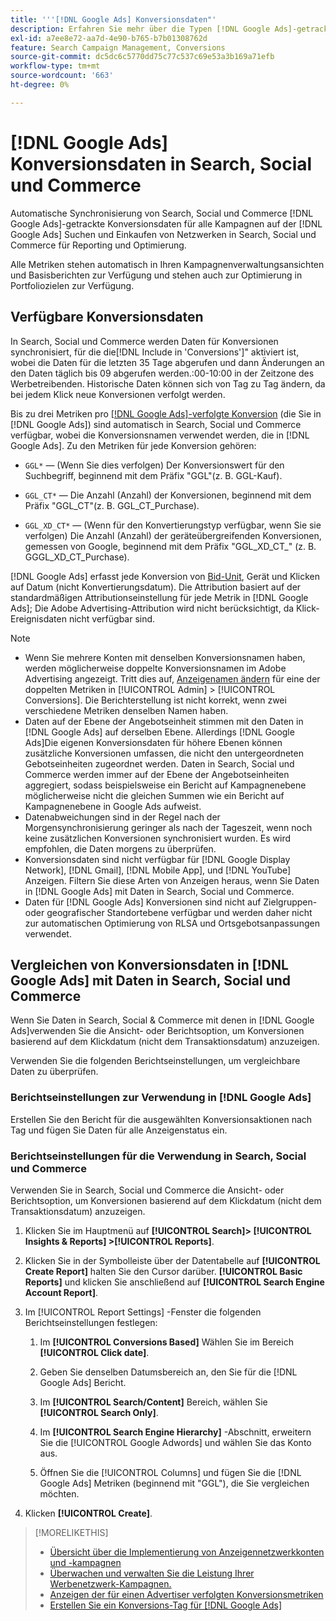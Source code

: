 ```yaml
---
title: '''[!DNL Google Ads] Konversionsdaten"'
description: Erfahren Sie mehr über die Typen [!DNL Google Ads]-getrackte Konversionsdaten, die in Search, Social und Commerce verfügbar sind.
exl-id: a7ee8e72-aa7d-4e90-b765-b7b01308762d
feature: Search Campaign Management, Conversions
source-git-commit: dc5dc6c5770dd75c77c537c69e53a3b169a71efb
workflow-type: tm+mt
source-wordcount: '663'
ht-degree: 0%

---
```


# [!DNL Google Ads] Konversionsdaten in Search, Social und Commerce

Automatische Synchronisierung von Search, Social und Commerce [!DNL Google Ads]-getrackte Konversionsdaten für alle Kampagnen auf der [!DNL Google Ads] Suchen und Einkaufen von Netzwerken in Search, Social und Commerce für Reporting und Optimierung.

Alle Metriken stehen automatisch in Ihren Kampagnenverwaltungsansichten und Basisberichten zur Verfügung und stehen auch zur Optimierung in Portfoliozielen zur Verfügung.

## Verfügbare Konversionsdaten

In Search, Social und Commerce werden Daten für Konversionen synchronisiert, für die die[!DNL Include in 'Conversions']&quot; aktiviert ist, wobei die Daten für die letzten 35 Tage abgerufen und dann Änderungen an den Daten täglich bis 09 abgerufen werden.:00-10:00 in der Zeitzone des Werbetreibenden. Historische Daten können sich von Tag zu Tag ändern, da bei jedem Klick neue Konversionen verfolgt werden.

Bis zu drei Metriken pro [[!DNL Google Ads]-verfolgte Konversion](https://support.google.com/google-ads/answer/4677036) (die Sie in [!DNL Google Ads]) sind automatisch in Search, Social und Commerce verfügbar, wobei die Konversionsnamen verwendet werden, die in [!DNL Google Ads]. Zu den Metriken für jede Konversion gehören:

<!--

* `<conversion-name>` &mdash; (When you track it) The conversion value for the keyword, beginning with the "GGL" prefix (such as GGL Purchase).

`CT_<conversion-name>` &mdash; The number (count) of conversions, beginning with the "GGL_CT" prefix (such as GGL_CT_Purchase).

* `XD_<conversion-name>` &mdash; (When available for the conversion type, when you track them) The number (count) of cross-device conversions, as measured by Google, beginning with the "GGL_XD_CT_" prefix (such as GGL_XD_CT_Purchase).

-->

* `GGL*` — (Wenn Sie dies verfolgen) Der Konversionswert für den Suchbegriff, beginnend mit dem Präfix &quot;GGL&quot;(z. B. GGL-Kauf).

* `GGL_CT*` — Die Anzahl (Anzahl) der Konversionen, beginnend mit dem Präfix &quot;GGL_CT&quot;(z. B. GGL_CT_Purchase).

* `GGL_XD_CT*` — (Wenn für den Konvertierungstyp verfügbar, wenn Sie sie verfolgen) Die Anzahl (Anzahl) der geräteübergreifenden Konversionen, gemessen von Google, beginnend mit dem Präfix &quot;GGL_XD_CT_&quot; (z. B. GGGL_XD_CT_Purchase).

[!DNL Google Ads] erfasst jede Konversion von [Bid-Unit](/help/search-social-commerce/glossary.md#a-b), Gerät und Klicken auf Datum (nicht Konvertierungsdatum). Die Attribution basiert auf der standardmäßigen Attributionseinstellung für jede Metrik in [!DNL Google Ads]; Die Adobe Advertising-Attribution wird nicht berücksichtigt, da Klick-Ereignisdaten nicht verfügbar sind.

>[!NOTE]
>
>* Wenn Sie mehrere Konten mit denselben Konversionsnamen haben, werden möglicherweise doppelte Konversionsnamen im Adobe Advertising angezeigt. Tritt dies auf, [Anzeigenamen ändern](/help/search-social-commerce/admin/conversion-metrics/conversion-metric-edit-display-name.md) für eine der doppelten Metriken in [!UICONTROL Admin] > [!UICONTROL Conversions]. Die Berichterstellung ist nicht korrekt, wenn zwei verschiedene Metriken denselben Namen haben.
>* Daten auf der Ebene der Angebotseinheit stimmen mit den Daten in [!DNL Google Ads] auf derselben Ebene. Allerdings [!DNL Google Ads]Die eigenen Konversionsdaten für höhere Ebenen können zusätzliche Konversionen umfassen, die nicht den untergeordneten Gebotseinheiten zugeordnet werden. Daten in Search, Social und Commerce werden immer auf der Ebene der Angebotseinheiten aggregiert, sodass beispielsweise ein Bericht auf Kampagnenebene möglicherweise nicht die gleichen Summen wie ein Bericht auf Kampagnenebene in Google Ads aufweist.
>* Datenabweichungen sind in der Regel nach der Morgensynchronisierung geringer als nach der Tageszeit, wenn noch keine zusätzlichen Konversionen synchronisiert wurden. Es wird empfohlen, die Daten morgens zu überprüfen.
>* Konversionsdaten sind nicht verfügbar für [!DNL Google Display Network], [!DNL Gmail], [!DNL Mobile App], und [!DNL YouTube] Anzeigen. Filtern Sie diese Arten von Anzeigen heraus, wenn Sie Daten in [!DNL Google Ads] mit Daten in Search, Social und Commerce.
>* Daten für [!DNL Google Ads] Konversionen sind nicht auf Zielgruppen- oder geografischer Standortebene verfügbar und werden daher nicht zur automatischen Optimierung von RLSA und Ortsgebotsanpassungen verwendet.

## Vergleichen von Konversionsdaten in [!DNL Google Ads] mit Daten in Search, Social und Commerce

Wenn Sie Daten in Search, Social &amp; Commerce mit denen in [!DNL Google Ads]verwenden Sie die Ansicht- oder Berichtsoption, um Konversionen basierend auf dem Klickdatum (nicht dem Transaktionsdatum) anzuzeigen.

Verwenden Sie die folgenden Berichtseinstellungen, um vergleichbare Daten zu überprüfen.

### Berichtseinstellungen zur Verwendung in [!DNL Google Ads]

Erstellen Sie den Bericht für die ausgewählten Konversionsaktionen nach Tag und fügen Sie Daten für alle Anzeigenstatus ein.

<!-- 

1. In the main toolbar, select **[!DNL Reports] > [!DNL Report]**.

1. Select **[!DNL + Custom] > [!DNL Table]**.

1. From the left pane, specify the rows and columns in the report:
   
   1. Search for the **[!DNL Day]** field and it drag to the [!DNL Row] section.

   1. Search for the **[!DNL All conv].** field and it drag to the [!DNL Column] section.

   1. Search for the **[!DNL Conversion action]** field and it drag to the [!DNL Column] section.

1. In the report settings toolbar, select **[!DNL Filter] > [!DNL Ad status]**, and then select all boxes.

1. In the report settings toolbar, select **[!DNL Download] > [!DNL Excel .csv]**.

-->

### Berichtseinstellungen für die Verwendung in Search, Social und Commerce

Verwenden Sie in Search, Social und Commerce die Ansicht- oder Berichtsoption, um Konversionen basierend auf dem Klickdatum (nicht dem Transaktionsdatum) anzuzeigen.

1. Klicken Sie im Hauptmenü auf **[!UICONTROL Search]> [!UICONTROL Insights & Reports] >[!UICONTROL Reports]**.

1. Klicken Sie in der Symbolleiste über der Datentabelle auf **[!UICONTROL Create Report]** halten Sie den Cursor darüber. **[!UICONTROL Basic Reports]** und klicken Sie anschließend auf **[!UICONTROL Search Engine Account Report]**.

1. Im [!UICONTROL Report Settings] -Fenster die folgenden Berichtseinstellungen festlegen:

   1. Im **[!UICONTROL Conversions Based]** Wählen Sie im Bereich **[!UICONTROL Click date]**.

   1. Geben Sie denselben Datumsbereich an, den Sie für die [!DNL Google Ads] Bericht.

   1. Im **[!UICONTROL Search/Content]** Bereich, wählen Sie **[!UICONTROL Search Only]**.

   1. Im **[!UICONTROL Search Engine Hierarchy]** -Abschnitt, erweitern Sie die [!UICONTROL Google Adwords] und wählen Sie das Konto aus.

   1. Öffnen Sie die [!UICONTROL Columns] und fügen Sie die [!DNL Google Ads] Metriken (beginnend mit &quot;GGL&quot;), die Sie vergleichen möchten.

1. Klicken **[!UICONTROL Create]**.

>[!MORELIKETHIS]
>
>* [Übersicht über die Implementierung von Anzeigennetzwerkkonten und -kampagnen](campaign-implemention-overview.md)
>* [Überwachen und verwalten Sie die Leistung Ihrer Werbenetzwerk-Kampagnen.](monitor-performance-campaigns.md)
>* [Anzeigen der für einen Advertiser verfolgten Konversionsmetriken](/help/search-social-commerce/admin/conversion-metrics/conversion-metric-view-tracked.md)
>* [Erstellen Sie ein Konversions-Tag für [!DNL Google Ads]](/help/search-social-commerce/admin/conversion-metrics/conversion-tag-google.md)
